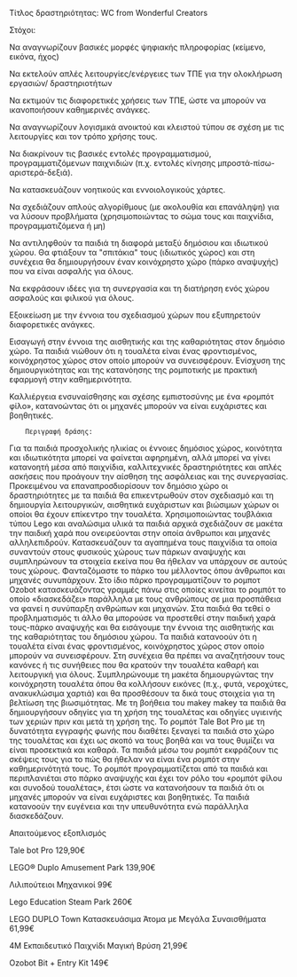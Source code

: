 Τίτλος δραστηριότητας: WC from Wonderful Creators

Στόχοι: 

Να αναγνωρίζουν βασικές μορφές ψηφιακής πληροφορίας (κείμενο, εικόνα, ήχος)

Να εκτελούν απλές λειτουργίες/ενέργειες των ΤΠΕ για την ολοκλήρωση εργασιών/ δραστηριοτήτων

Να εκτιμούν τις διαφορετικές χρήσεις των ΤΠΕ, ώστε να μπορούν να ικανοποιήσουν καθημερινές ανάγκες. 

Να αναγνωρίζουν λογισμικά ανοικτού και κλειστού τύπου σε σχέση με τις λειτουργίες και τον τρόπο χρήσης τους.

Να διακρίνουν τις βασικές εντολές προγραμματισμού, προγραμματιζόμενων παιχνιδιών (π.χ. εντολές κίνησης μπροστά-πίσω-αριστερά-δεξιά).

Να κατασκευάζουν νοητικούς και εννοιολογικούς χάρτες.

Να σχεδιάζουν απλούς αλγορίθμους (με ακολουθία και επανάληψη) για να λύσουν προβλήματα (χρησιμοποιώντας το σώμα τους και παιχνίδια, προγραμματιζόμενα ή μη) 
 
Να αντιληφθούν τα παιδιά τη διαφορά μεταξύ δημόσιου και ιδιωτικού χώρου. Θα φτιάξουν τα "σπιτάκια" τους (ιδιωτικός χώρος) και στη συνέχεια θα δημιουργήσουν έναν κοινόχρηστο χώρο (πάρκο αναψυχής) που να είναι ασφαλής για όλους.
 
Να εκφράσουν ιδέες για τη συνεργασία και τη διατήρηση ενός χώρου ασφαλούς και φιλικού για όλους.

Εξοικείωση με την έννοια του σχεδιασμού χώρων που εξυπηρετούν διαφορετικές ανάγκες.

Εισαγωγή στην έννοια της αισθητικής και της καθαριότητας στον δημόσιο χώρο. Τα παιδιά νιώθουν ότι η τουαλέτα είναι ένας φροντισμένος, κοινόχρηστος χώρος στον οποίο μπορούν να συνεισφέρουν. Ενίσχυση της δημιουργικότητας και της κατανόησης της ρομποτικής με πρακτική εφαρμογή στην καθημερινότητα.

Καλλιέργεια ενσυναίσθησης και σχέσης εμπιστοσύνης με ένα «ρομπότ φίλο», κατανοώντας ότι οι μηχανές μπορούν να είναι ευχάριστες και βοηθητικές.
 
  
	
		Περιγραφή δράσης:

Για τα παιδιά προσχολικής ηλικίας οι έννοιες  δημόσιος χώρος, κοινότητα και ιδιωτικότητα μπορεί να φαίνεται αφηρημένη, αλλά μπορεί να γίνει κατανοητή μέσα από παιχνίδια, καλλιτεχνικές δραστηριότητες και απλές ασκήσεις που προάγουν την αίσθηση της ασφάλειας και της συνεργασίας. Προκειμένου να επαναπροσδιορίσουν τον δημόσιο χώρο οι δραστηριότητες με τα παιδιά θα επικεντρωθούν στον σχεδιασμό και τη δημιουργία λειτουργικών, αισθητικά ευχάριστων και βιώσιμων χώρων οι οποίοι θα έχουν επίκεντρο την τουαλέτα. Χρησιμοποιώντας τουβλάκια τύπου Lego και αναλώσιμα υλικά τα παιδιά αρχικά σχεδιάζουν σε μακέτα την παιδική χαρά που ονειρεύονται στην οποία άνθρωποι και μηχανές αλληλεπιδρούν. Κατασκευάζουν τα αγαπημένα τους παιχνίδια τα οποία συναντούν στους φυσικούς χώρους των πάρκων αναψυχής και συμπληρώνουν τα στοιχεία εκείνα που θα ήθελαν να υπάρχουν σε αυτούς τους χώρους. Φανταζόμαστε το πάρκο του μέλλοντος όπου άνθρωποι και μηχανές συνυπάρχουν. Στο ίδιο πάρκο προγραμματίζουν το ρομποτ Ozobot κατασκευάζοντας γραμμές πάνω στις οποίες κινείται το ρομπότ  το οποίο «διασκεδάζει» παράλληλα με τους ανθρώπους σε μια προσπάθεια να φανεί η συνύπαρξη ανθρώπων και μηχανών. Στα παιδιά θα τεθεί ο προβληματισμός τι άλλο θα μπορούσε να προστεθεί στην παιδική χαρά τους-πάρκο αναψυχής  και θα εισάγουμε την έννοια της αισθητικής και της καθαριότητας του δημόσιου χώρου. Τα παιδιά κατανοούν ότι η τουαλέτα είναι ένας φροντισμένος, κοινόχρηστος χώρος στον οποίο μπορούν να συνεισφέρουν. Στη συνέχεια θα πρέπει να αναζητήσουν τους κανόνες ή τις συνήθειες που θα κρατούν την τουαλέτα καθαρή και λειτουργική για όλους. Συμπληρώνουμε τη μακέτα δημιουργώντας την κοινόχρηστη τουαλέτα όπου θα κολλήσουν εικόνες (π.χ., φυτά, νεροχύτες, ανακυκλώσιμα χαρτιά) και θα προσθέσουν τα δικά τους στοιχεία για τη βελτίωση της βιωσιμότητας. Με τη βοήθεια του makey makey τα παιδιά θα δημιουργήσουν οδηγίες για τη χρήση της τουαλέτας και οδηγίες υγιεινής των χεριών πριν και μετά τη χρήση της. Το ρομπότ Tale Bot Pro με τη δυνατότητα εγγραφής φωνής που διαθέτει ξεναγεί τα παιδιά στο χώρο της τουαλέτας και έχει ως σκοπό να τους βοηθά και να τους θυμίζει να είναι προσεκτικά και καθαρά. Τα παιδιά μέσω του ρομπότ εκφράζουν τις σκέψεις τους για το πώς θα ήθελαν να είναι ένα ρομπότ στην καθημερινότητά τους. Το ρομπότ προγραμματίζεται από τα παιδιά και περιπλανιέται στο πάρκο αναψυχής και έχει τον ρόλο του  «ρομπότ φίλου και συνοδού τουαλέτας», έτσι ώστε να κατανοήσουν τα παιδιά ότι οι μηχανές μπορούν να είναι ευχάριστες και βοηθητικές. Τα παιδιά κατανοούν την ευγένεια και την υπευθυνότητα ενώ παράλληλα διασκεδάζουν. 


Απαιτούμενος εξοπλισμός

Tale bot Pro 129,90€

LEGO® Duplo Amusement Park 139,90€

Λιλιπούτειοι Μηχανικοί 99€ 

Lego Education Steam Park 260€

LEGO DUPLO Town Κατασκευάσιμα Άτομα με Μεγάλα Συναισθήματα 61,99€

4M Εκπαιδευτικό Παιχνίδι Μαγική Βρύση 21,99€

Ozobot Bit + Entry Kit 149€ 
